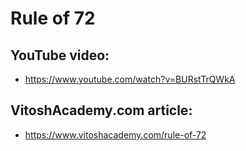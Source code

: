 # Rule of 72

## YouTube video:
 - https://www.youtube.com/watch?v=BURstTrQWkA
## VitoshAcademy.com article:
 - https://www.vitoshacademy.com/rule-of-72
